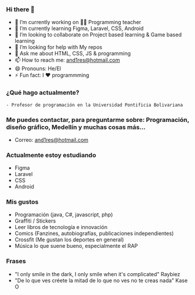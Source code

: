 ### Hi there 👋

<!--
**xaca/xaca** is a ✨ _special_ ✨ repository because its `README.md` (this file) appears on your GitHub profile.

Here are some ideas to get you started:
-->

- 🔭 I’m currently working on 🧑‍🏫 Programming teacher
- 🌱 I’m currently learning Figma, Laravel, CSS, Android
- 👯 I’m looking to collaborate on Project based learning & Game based learning
- 🤔 I’m looking for help with My repos
- 💬 Ask me about HTML, CSS, JS & programming
- 📫 How to reach me: and1res@hotmail.com
- 😄 Pronouns: He/El
- ⚡ Fun fact: I ❤️ programmming

### ¿Qué hago actualmente?
	- Profesor de programación en la Universidad Pontificia Bolivariana

### Me puedes contactar, para preguntarme sobre: Programación, diseño gráfico, Medellín y muchas cosas más...

- Correo: and1res@hotmail.com

### Actualmente estoy estudiando
- Figma
- Laravel
- CSS
- Android

### Mis gustos
- Programación (java, C#, javascript, php)
- Graffiti / Stickers
- Leer libros de tecnología e innovación
- Comics (Fanzines, autobiografías, publicaciones independientes)
- Crossfit (Me gustan los deportes en general)
- Música lo que suene bueno, especialmente el RAP
### Frases

- "I only smile in the dark, I only smile when it's complicated" Raybiez
- "De lo que ves créete la mitad de lo que no ves no te creas nada" Kase O
